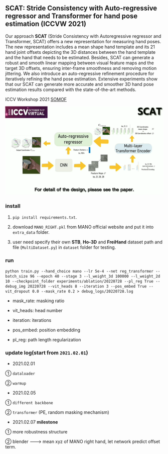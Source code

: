 
## SCAT: Stride Consistency with Auto-regressive regressor and Transformer for hand pose estimation (ICCVW 2021)

Our approach **SCAT** (Stride Consistency with  Autoregressive regressor and Transformer, SCAT) offers a
new representation for measuring hand poses. The new representation includes a mean shape hand template and its 21
hand joint offsets depicting the 3D distances between the hand template and the hand that needs to be estimated. Besides, SCAT can generate a robust and smooth linear mapping between visual feature maps and the target 3D offsets, ensuring inter-frame smoothness and removing motion
jittering. We also introduce an auto-regressive refinement procedure for iteratively refining the hand pose estimation.
Extensive experiments show that our SCAT can generate more accurate and smoother 3D hand pose estimation results compared with the state-of-the-art methods.

ICCV Workshop 2021 [SOMOF](https://somof.stanford.edu/workshops/iccv21)

[![Demo CountPages alpha](extra_data/mat/pic.png)](https://somof.stanford.edu/cgi-bin/public/ICCVSoMoF2021AllFiles/6/Supplementary/Video_Submission6.mp4)




### install

1) `pip install requirements.txt`.

2) download `MANO_RIGHT.pkl` from MANO official website and put it into `extra_data` folder.

3) user need specify their own **STB**, **Ho-3D** and **FreiHand** dataset path and file (`MultiDataset.py`) in `dataset` folder for testing.

### run

```shell
python train.py --hand_choice mano --lr 5e-4 --net reg_transformer --batch_size 96 --epoch 40 --stage 3 --l_weight_3d 100000 --l_weight_2d 10 --checkpoint_folder experiments/ablation/20220728 --pl_reg True --debug_img 20220728 --vit_heads 8 --iteration 3 --pos_embed True --vit_dropout 0.0 --mask_rate 0.2 > debug_logs/20220728.log
```

- mask_rate: masking ratio

- vit_heads: head number

- iteration: iterations

- pos_embed: position embedding

- pl_reg: path length regularization


### update log(start from `2021.02.01`)

- 2021.02.01

① `dataloader`

② `warmup`


- 2021.02.05

① `different backbone`

② `transformer` (PE, random masking mechanism)

- 2021.02.07 **milestone**

① more robustness structure

② blender ---> mean xyz of MANO right hand, let network predict offset term.

